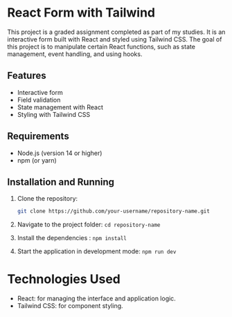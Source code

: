 # React Form with Tailwind

This project is a graded assignment completed as part of my studies. It is an interactive form built with React and styled using Tailwind CSS. The goal of this project is to manipulate certain React functions, such as state management, event handling, and using hooks.

## Features
- Interactive form
- Field validation
- State management with React
- Styling with Tailwind CSS

## Requirements
- Node.js (version 14 or higher)
- npm (or yarn)

## Installation and Running

1. Clone the repository:
   ```bash
   git clone https://github.com/your-username/repository-name.git
   
2. Navigate to the project folder:
  `` cd repository-name ``

3. Install the dependencies :
   ``npm install``

4. Start the application in development mode:
   ``npm run dev``

# Technologies Used
- React: for managing the interface and application logic.
- Tailwind CSS: for component styling.
